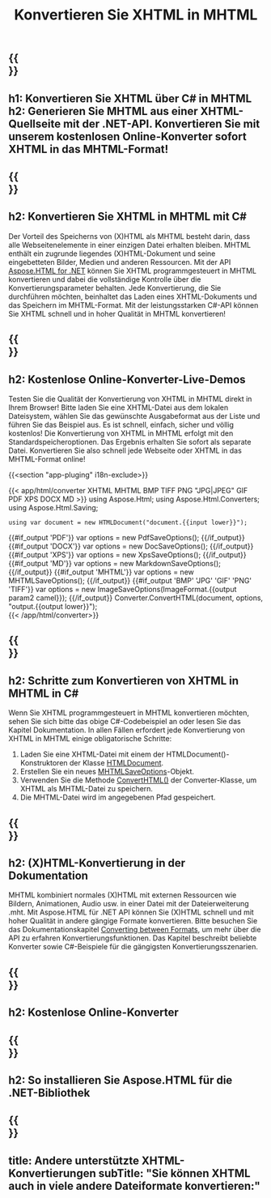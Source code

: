 ﻿---
translation: true
template: /templates/_template-conversion-child.md
title: Konvertieren Sie XHTML in MHTML
description: Konvertieren Sie XHTML in C# in MHTML. Verwenden Sie einfach die Konverter-API innerhalb von ASP.NET oder einer beliebigen .NET-Anwendung. Probieren Sie kostenlos online XHTML to MHTML Converter aus!
url: /net/conversion/xhtml-to-mhtml/
family: html
platformtag: net
feature: conversion
informat: XHTML
outformat: MHTML
otherformats: PDF XPS DOCX GIF JPEG PNG TIFF BMP HTML MD
howto: howtoXhtml
---

{{<section banner>}}
---
h1: Konvertieren Sie XHTML über C# in MHTML
h2: Generieren Sie MHTML aus einer XHTML-Quellseite mit der .NET-API. Konvertieren Sie mit unserem kostenlosen Online-Konverter sofort XHTML in das MHTML-Format!
---

{{<section overview>}}
---
h2: Konvertieren Sie XHTML in MHTML mit C#
---

Der Vorteil des Speicherns von (X)HTML als MHTML besteht darin, dass alle Webseitenelemente in einer einzigen Datei erhalten bleiben. MHTML enthält ein zugrunde liegendes (X)HTML-Dokument und seine eingebetteten Bilder, Medien und anderen Ressourcen. Mit der API [Aspose.HTML for .NET](https://products.aspose.com/html/net/) können Sie XHTML programmgesteuert in MHTML konvertieren und dabei die vollständige Kontrolle über die Konvertierungsparameter behalten. Jede Konvertierung, die Sie durchführen möchten, beinhaltet das Laden eines XHTML-Dokuments und das Speichern im MHTML-Format. Mit der leistungsstarken C#-API können Sie XHTML schnell und in hoher Qualität in MHTML konvertieren!

{{<section demos>}}
---
h2: Kostenlose Online-Konverter-Live-Demos
---

Testen Sie die Qualität der Konvertierung von XHTML in MHTML direkt in Ihrem Browser! Bitte laden Sie eine XHTML-Datei aus dem lokalen Dateisystem, wählen Sie das gewünschte Ausgabeformat aus der Liste und führen Sie das Beispiel aus. Es ist schnell, einfach, sicher und völlig kostenlos! Die Konvertierung von XHTML in MHTML erfolgt mit den Standardspeicheroptionen. Das Ergebnis erhalten Sie sofort als separate Datei. Konvertieren Sie also schnell jede Webseite oder XHTML in das MHTML-Format online!

{{<section "app-pluging" i18n-exclude>}}

{{< app/html/converter XHTML MHTML BMP TIFF PNG "JPG|JPEG" GIF PDF XPS DOCX MD >}}
using Aspose.Html;
using Aspose.Html.Converters;
using Aspose.Html.Saving;

    using var document = new HTMLDocument("document.{{input lower}}");
{{#if_output 'PDF'}}
    var options = new PdfSaveOptions();
{{/if_output}}
{{#if_output 'DOCX'}}
    var options = new DocSaveOptions();
{{/if_output}}
{{#if_output 'XPS'}}
    var options = new XpsSaveOptions();
{{/if_output}}
{{#if_output 'MD'}}
    var options = new MarkdownSaveOptions();
{{/if_output}}
{{#if_output 'MHTML'}}
    var options = new MHTMLSaveOptions();
{{/if_output}}
{{#if_output 'BMP' 'JPG' 'GIF' 'PNG' 'TIFF'}}
    var options = new ImageSaveOptions(ImageFormat.{{output param2 camel}});
{{/if_output}}
    Converter.ConvertHTML(document, options, "output.{{output lower}}");   
{{< /app/html/converter>}} 


{{<section steps>}}
---
h2: Schritte zum Konvertieren von XHTML in MHTML in C#
---

Wenn Sie XHTML programmgesteuert in MHTML konvertieren möchten, sehen Sie sich bitte das obige C#-Codebeispiel an oder lesen Sie das Kapitel Dokumentation. In allen Fällen erfordert jede Konvertierung von XHTML in MHTML einige obligatorische Schritte:

1. Laden Sie eine XHTML-Datei mit einem der HTMLDocument()-Konstruktoren der Klasse [HTMLDocument](https://reference.aspose.com/html/net/aspose.html/htmldocument/).
1. Erstellen Sie ein neues [MHTMLSaveOptions](https://reference.aspose.com/html/net/aspose.html.saving/mhtmlsaveoptions/)-Objekt.
1. Verwenden Sie die Methode [ConvertHTML()](https://reference.aspose.com/html/net/aspose.html.converters/converter/converthtml/) der Converter-Klasse, um XHTML als MHTML-Datei zu speichern.
1. Die MHTML-Datei wird im angegebenen Pfad gespeichert.

{{<section documentation>}}
---
h2: (X)HTML-Konvertierung in der Dokumentation
---

MHTML kombiniert normales (X)HTML mit externen Ressourcen wie Bildern, Animationen, Audio usw. in einer Datei mit der Dateierweiterung .mht. Mit Aspose.HTML für .NET API können Sie (X)HTML schnell und mit hoher Qualität in andere gängige Formate konvertieren. Bitte besuchen Sie das Dokumentationskapitel <a href="https://docs.aspose.com/html/net/converting-between-formats/" target="_blank">Converting between Formats</a>, um mehr über die API zu erfahren Konvertierungsfunktionen. Das Kapitel beschreibt beliebte Konverter sowie C#-Beispiele für die gängigsten Konvertierungsszenarien.

{{<section online-converters>}}
---
h2: Kostenlose Online-Konverter
---

{{<section get-started>}}
---
h2: So installieren Sie Aspose.HTML für die .NET-Bibliothek
---

{{<section other-conversions>}}
---
title: Andere unterstützte XHTML-Konvertierungen
subTitle: "Sie können XHTML auch in viele andere Dateiformate konvertieren:"
---
